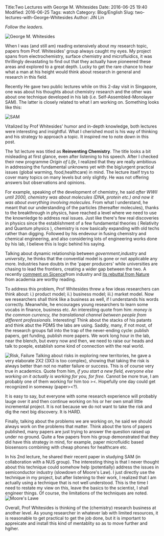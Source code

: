 Title:Two Lectures with George M. WhitesidesDate: 2016-06-25 19:40Modified: 2016-06-25Tags: watchCategory: Blog/EnglishSlug: two-lectures-with-George-WhitesidesAuthor: JIN Lin

*Follow the leaders.* 

![George M. Whitesides](https://dl.dropboxusercontent.com/u/18094167/BlogImages/Whitesides.jpg)

When I was (and still am) reading extensively about my research topic,  papers from Prof. Whitesides' group always caught my eyes. My project spans from electrochemistry, surface chemistry and microfluidics, it was thrillingly devastating to find out that they actually have pioneered these areas and explored to a great depth. Lucky to get the rare chance to hear what a man at his height would think about research in general and research in this field.


Recently He gave two public lectures while on this 2-day visit in Singapore, one was about his thoughts about chemistry research and the other was about one technique developed in his lab (i.e. Self-Assembled-Monolayer SAM). The latter is closely related to what I am working on. Something looks like this: 

![SAM](https://dl.dropboxusercontent.com/u/18094167/BlogImages/SAM.gif) 


Vitalized by Prof Whitesides' humor and in-depth knowledge, both lectures were interesting and insightful. What I cherished most is his way of thinking and his strategy to approach a topic. It inspired me to note down in this post.

The 1st lecture was titled as **Reinventing Chemistry**. The title looks a bit misleading at first glance, even after listening to his speech. After I checked their new programme *Origin of Life*, I realized that they are really ambitious in addressing the fundamental unknowns yet with the big/urgent practical issues (global warming, food,healthcare) in mind. The lecture itself trys to cover many topics on many levels but only slightly. He was not offering answers but observations and opinions. 

For example, speaking of the development of chemistry, he said *after WWII until 2000, chemistry was about molecules (DNA, protein etc.) and now it was about everything involving molecules*. From what I understand, he meant that our understanding of the particles (thereafter molecules), thanks to the breakthrough in physics,  have reached a level  where we need to use the knownledge to address real issues. Just like there's few real  discoveries in physics since the establishment of a few fundamental theories ( Relativity and Quantum physics ), chemistry is now basically expanding with old techs rather than digging. Followed by his endevour in fusing chemistry and chemical engineering, and also considering lots of engineering works done by his lab, I believe this is logic behind his saying.  

Talking about dynamic relationship between *government*,*industry* and *university*, he thinks that the convential model is gone or not applicable any more. Industries have doubts in the 'paper producers' while universities are chasing to lead the frontiers, creating a wider gap between the two. A recently [comment on Sicence](http://stm.sciencemag.org/content/8/336/336ed5)from industry and [its rebuttal from Nature](http://www.nature.com/nbt/journal/v34/n6/full/nbt.3619.html) from academia are worthy reading. 

To address this problem, Prof Whitesides threw a few ideas researchers can think about: i.) product model; ii.) business model; iii.) market model. Now we researchers shall think like a business as well, if I understands his words correctly. Meanwhile, he encourages young researchers to learn some vocabs in finance, business etc. An interesting quote from him: *money is the common currency, the translational channel between people from different professionals*.  Interesting! Think about the stacks of his patants and think abut the PDMS the labs are using. Saddly, many, if not most, of the research groups fall into the trap of the never-ending cycle: publish papers, get funding, publish more papers. We work long hour in the lab, near the blench, but every now and then, we need to raise our heads and talk to poeple, establish some kind of connection with the real world. 

![Risk, Failure](https://dl.dropboxusercontent.com/u/18094167/BlogImages/failure.jpg)
Talking about risks in exploring new territories, he gave a very elaborate 2X2 (3X3 is too complex), showing that taking the risk is always better than not no matter failure or success. This is of course very true in academics. Quote from him, *if you start a new field, everyone else working on it actually is working for you, for free.* Cannot be more true, I am probably one of them working for him too ><. Hopefully one day could get recognized in someway (paper><?). 

It is easy to say, but everyone with some research experience will probably lauge over it and then continue working on his or her own small little incremental project. It is not because we do not want to take the risk and dig the next big discovery. It is HARD. 


Finally, talking about the problems we are working on, he said we should always work on the problems that matter. Think about the tons of papers published, many papers are just trying to answer the question raised up under no ground. Quite a few papers from his group demonstrated that they did have this strategy in mind, for example, paper microfluidic based biosensors combining with cheap phones for healthcare etc. 

In his 2nd lecture, he shared their recent paper in studying SAM (in collaboration with a NUS group). The interesting thing is that I never thought about this technique could somehow help (potentially) address the issues in semiconductor industry (slowdown of Moore's Law). I just directly use the technique in my project, but after listening to their work, I realized that I am actually using a technique that is not well understood. This is the time I need to restate my view on this, leave the basics to the scientist, I shall engineer things. Of course, the limitations of the techniques are noted. 
![Moore's Lawe](https://dl.dropboxusercontent.com/u/18094167/BlogImages/MooresLaw2.png)

Overall, Prof Whitesides is thinking of the (chemistry) research business at another level. As young researcher in whatever lab with limited resources, it is reasonable to get practical to get the job done, but it is important to appreicate and install this kind of mentablity so as to move further and hgiher. 